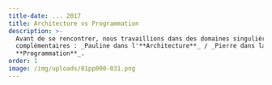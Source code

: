 ```yaml
---
title-date: ... 2017
title: Architecture vs Programmation
description: >-
  Avant de se rencontrer, nous travaillions dans des domaines singulièrement
  complémentaires : _Pauline dans l'**Architecture**_ / _Pierre dans la
  **Programmation**_.
order: 1
image: /img/uploads/01pp000-031.png
---
```

